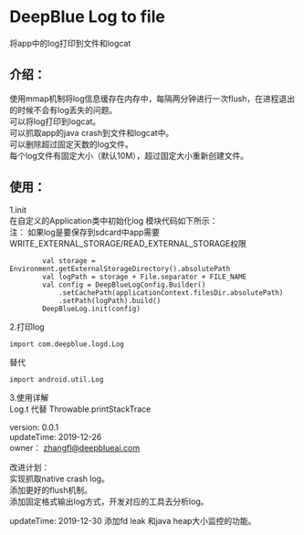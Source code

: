 # DeepBlue Log to file
将app中的log打印到文件和logcat

## 介绍：  
使用mmap机制将log信息缓存在内存中，每隔两分钟进行一次flush，在进程退出的时候不会有log丢失的问题。   
可以将log打印到logcat。   
可以抓取app的java crash到文件和logcat中。  
可以删除超过固定天数的log文件。  
每个log文件有固定大小（默认10M），超过固定大小重新创建文件。  

## 使用：
1.init   
在自定义的Application类中初始化log 模块代码如下所示：  
注： 如果log是要保存到sdcard中app需要WRITE_EXTERNAL_STORAGE/READ_EXTERNAL_STORAGE权限   
~~~ shell
        val storage = Environment.getExternalStorageDirectory().absolutePath
        val logPath = storage + File.separator + FILE_NAME
        val config = DeepBlueLogConfig.Builder()
            .setCachePath(applicationContext.filesDir.absolutePath)
            .setPath(logPath).build()
        DeepBlueLog.init(config)
~~~~

2.打印log   
~~~ shell
import com.deepblue.logd.Log
~~~~
替代   
~~~ shell
import android.util.Log
~~~~

3.使用详解   
Log.t 代替 Throwable.printStackTrace   

version: 0.0.1  
updateTime: 2019-12-26   
owner： zhangfl@deepblueai.com  

改进计划：  
实现抓取native crash log。  
添加更好的flush机制。  
添加固定格式输出log方式，开发对应的工具去分析log。

updateTime: 2019-12-30
添加fd leak 和java heap大小监控的功能。